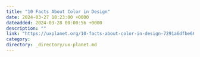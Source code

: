 ```yaml
---
title: "10 Facts About Color in Design"
date: 2024-03-27 18:23:00 +0000
dateadded: 2024-03-28 00:00:56 +0000
description: ""
link: "https://uxplanet.org/10-facts-about-color-in-design-7291a6dfbe66?source=rss----819cc2aaeee0---4"
category:
directory: _directory/ux-planet.md
---
```


